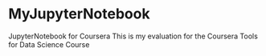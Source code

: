 # MyJupyterNotebook
JupyterNotebook for Coursera
This is my evaluation for the Coursera Tools for Data Science Course
